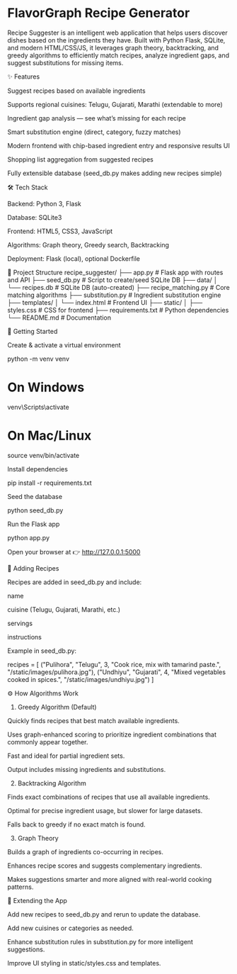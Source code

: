 # FlavorGraph Recipe Generator

Recipe Suggester is an intelligent web application that helps users discover dishes based on the ingredients they have. Built with Python Flask, SQLite, and modern HTML/CSS/JS, it leverages graph theory, backtracking, and greedy algorithms to efficiently match recipes, analyze ingredient gaps, and suggest substitutions for missing items.

✨ Features

 Suggest recipes based on available ingredients

 Supports regional cuisines: Telugu, Gujarati, Marathi (extendable to more)

 Ingredient gap analysis — see what’s missing for each recipe

 Smart substitution engine (direct, category, fuzzy matches)

 Modern frontend with chip-based ingredient entry and responsive results UI

 Shopping list aggregation from suggested recipes

 Fully extensible database (seed_db.py makes adding new recipes simple)

🛠️ Tech Stack

Backend: Python 3, Flask

Database: SQLite3

Frontend: HTML5, CSS3, JavaScript

Algorithms: Graph theory, Greedy search, Backtracking

Deployment: Flask (local), optional Dockerfile

📂 Project Structure
recipe_suggester/
├── app.py                # Flask app with routes and API
├── seed_db.py            # Script to create/seed SQLite DB
├── data/
│   └── recipes.db        # SQLite DB (auto-created)
├── recipe_matching.py    # Core matching algorithms
├── substitution.py       # Ingredient substitution engine
├── templates/
│   └── index.html        # Frontend UI
├── static/
│   ├── styles.css        # CSS for frontend
├── requirements.txt      # Python dependencies
└── README.md             # Documentation

🚀 Getting Started

Create & activate a virtual environment

python -m venv venv
# On Windows
venv\Scripts\activate
# On Mac/Linux
source venv/bin/activate


Install dependencies

pip install -r requirements.txt


Seed the database

python seed_db.py


Run the Flask app

python app.py


Open your browser at 👉 http://127.0.0.1:5000

🍛 Adding Recipes

Recipes are added in seed_db.py and include:

name

cuisine (Telugu, Gujarati, Marathi, etc.)

servings

instructions


Example in seed_db.py:

recipes = [
    ("Pulihora", "Telugu", 3, "Cook rice, mix with tamarind paste.", "/static/images/pulihora.jpg"),
    ("Undhiyu", "Gujarati", 4, "Mixed vegetables cooked in spices.", "/static/images/undhiyu.jpg")
]

⚙️ How Algorithms Work
1. Greedy Algorithm (Default)

Quickly finds recipes that best match available ingredients.

Uses graph-enhanced scoring to prioritize ingredient combinations that commonly appear together.

Fast and ideal for partial ingredient sets.

Output includes missing ingredients and substitutions.

2. Backtracking Algorithm

Finds exact combinations of recipes that use all available ingredients.

Optimal for precise ingredient usage, but slower for large datasets.

Falls back to greedy if no exact match is found.

3. Graph Theory

Builds a graph of ingredients co-occurring in recipes.

Enhances recipe scores and suggests complementary ingredients.

Makes suggestions smarter and more aligned with real-world cooking patterns.

🔧 Extending the App

Add new recipes to seed_db.py and rerun to update the database.

Add new cuisines or categories as needed.

Enhance substitution rules in substitution.py for more intelligent suggestions.

Improve UI styling in static/styles.css and templates.

